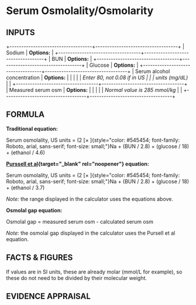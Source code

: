 # Serum Osmolality/Osmolarity

## INPUTS

+-----------------------------------+-----------------------------------+
| Sodium                            | **Options:**                      |
+-----------------------------------+-----------------------------------+
| BUN                               | **Options:**                      |
+-----------------------------------+-----------------------------------+
| Glucose                           | **Options:**                      |
+-----------------------------------+-----------------------------------+
| Serum alcohol concentration       | **Options:**                      |
|                                   |                                   |
| *Enter 80, not 0.08 if in US      |                                   |
| units (mg/dL)*                    |                                   |
+-----------------------------------+-----------------------------------+
| Measured serum osm                | **Options:**                      |
|                                   |                                   |
| *Normal value is 285 mmol/kg*     |                                   |
+-----------------------------------+-----------------------------------+

## FORMULA

**Traditional equation:**

Serum osmolality, US units =
(2 [× ]{style="color: #545454; font-family: Roboto, arial, sans-serif; font-size: small;"}Na +
(BUN / 2.8) + (glucose / 18) + (ethanol / 4.6)

**[Purssell et
al](https://www.sciencedirect.com/science/article/pii/S0196064401166667){target="_blank"
rel="noopener"} equation:**

Serum osmolality, US units =
(2 [× ]{style="color: #545454; font-family: Roboto, arial, sans-serif; font-size: small;"}Na +
(BUN / 2.8) + (glucose / 18) + (ethanol / 3.7)

*Note:* the range displayed in the calculator uses the equations above.

**Osmolal gap equation:**

Osmolal gap = measured serum osm - calculated serum osm

*Note:* the osmolal gap displayed in the calculator uses the Pursell et
al equation.

## FACTS & FIGURES

If values are in SI units, these are already molar (mmol/L for example),
so these do not need to be divided by their molecular weight.

## EVIDENCE APPRAISAL
